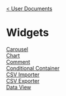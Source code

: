 [< User Documents](../../Index.md)

# Widgets

[Carousel](carousel/Carousel.md)\
[Chart](chart/Chart.md)\
[Comment](comment/Comment.md)\
[Conditional Container](conditionalContainer/ConditionalContainer.md)\
[CSV Importer](csvImporter/CsvImporter.md)\
[CSV Exporter](csvExporter/CsvExporter.md)\
[Data View](dataview/DataView.md)
